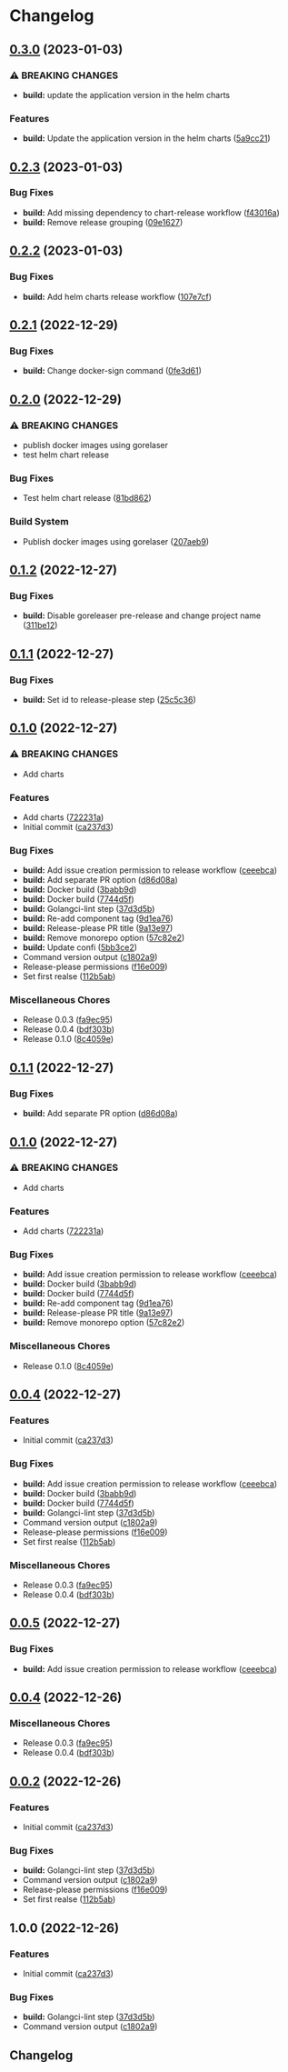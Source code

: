 # Changelog

## [0.3.0](https://github.com/celest-io/go-release-please/compare/v0.2.3...v0.3.0) (2023-01-03)


### ⚠ BREAKING CHANGES

* **build:** update the application version in the helm charts

### Features

* **build:** Update the application version in the helm charts ([5a9cc21](https://github.com/celest-io/go-release-please/commit/5a9cc21516cd2fcfb659ece5e565e0d91aa5f33d))

## [0.2.3](https://github.com/celest-io/go-release-please/compare/v0.2.2...v0.2.3) (2023-01-03)


### Bug Fixes

* **build:** Add missing dependency to chart-release workflow ([f43016a](https://github.com/celest-io/go-release-please/commit/f43016a34ad8b6760b50845c850f72e04453ea0c))
* **build:** Remove release grouping ([09e1627](https://github.com/celest-io/go-release-please/commit/09e16272c0c7bc1694fcf6e747dc76f72b8f9a75))

## [0.2.2](https://github.com/celest-io/go-release-please/compare/v0.2.1...v0.2.2) (2023-01-03)


### Bug Fixes

* **build:** Add helm charts release workflow ([107e7cf](https://github.com/celest-io/go-release-please/commit/107e7cf011e7df8834aac2d02c70fe7c6a867eab))

## [0.2.1](https://github.com/celest-io/go-release-please/compare/v0.2.0...v0.2.1) (2022-12-29)


### Bug Fixes

* **build:** Change docker-sign command ([0fe3d61](https://github.com/celest-io/go-release-please/commit/0fe3d6112fc83a3844328d23c796fe1fb1b55ad5))

## [0.2.0](https://github.com/celest-io/go-release-please/compare/v0.1.2...v0.2.0) (2022-12-29)


### ⚠ BREAKING CHANGES

* publish docker images using gorelaser
* test helm chart release

### Bug Fixes

* Test helm chart release ([81bd862](https://github.com/celest-io/go-release-please/commit/81bd862dc4147aeecacf5d786fa021821502ac04))


### Build System

* Publish docker images using gorelaser ([207aeb9](https://github.com/celest-io/go-release-please/commit/207aeb90731995a70b62f2063368b018c8755f74))

## [0.1.2](https://github.com/celest-io/go-release-please/compare/v0.1.1...v0.1.2) (2022-12-27)


### Bug Fixes

* **build:** Disable goreleaser pre-release and change project name ([311be12](https://github.com/celest-io/go-release-please/commit/311be122bc7c9eee7a0a94a621b243f1a89bad49))

## [0.1.1](https://github.com/celest-io/go-release-please/compare/v0.1.0...v0.1.1) (2022-12-27)


### Bug Fixes

* **build:** Set id to release-please step ([25c5c36](https://github.com/celest-io/go-release-please/commit/25c5c36d7f2d7c94c6d0464fa4621eee00cdbdcc))

## [0.1.0](https://github.com/celest-io/go-release-please/compare/v0.1.1...v0.1.0) (2022-12-27)


### ⚠ BREAKING CHANGES

* Add charts

### Features

* Add charts ([722231a](https://github.com/celest-io/go-release-please/commit/722231a716401220061b270d8383c78ad4f4a5f4))
* Initial commit ([ca237d3](https://github.com/celest-io/go-release-please/commit/ca237d3be6612906897050f361d0c6e919d61358))


### Bug Fixes

* **build:** Add issue creation permission to release workflow ([ceeebca](https://github.com/celest-io/go-release-please/commit/ceeebca9878514ec2c7b83089a2bb5fb9f4d7e5f))
* **build:** Add separate PR option ([d86d08a](https://github.com/celest-io/go-release-please/commit/d86d08aa8878f5618baec6ee2eb015c1c88a6329))
* **build:** Docker build ([3babb9d](https://github.com/celest-io/go-release-please/commit/3babb9dc069b849a5b7d495a230bda6258aaf774))
* **build:** Docker build ([7744d5f](https://github.com/celest-io/go-release-please/commit/7744d5f5ee413f96818d30e24e3c86e5f234fb7c))
* **build:** Golangci-lint step ([37d3d5b](https://github.com/celest-io/go-release-please/commit/37d3d5b0a6eb7e9a53e942859d5435042217e36b))
* **build:** Re-add component tag ([9d1ea76](https://github.com/celest-io/go-release-please/commit/9d1ea766b2a3bf1874e1649447ffe31e24b13b0b))
* **build:** Release-please PR title ([9a13e97](https://github.com/celest-io/go-release-please/commit/9a13e972478f2973c89c5de95000bf50a732b38e))
* **build:** Remove monorepo option ([57c82e2](https://github.com/celest-io/go-release-please/commit/57c82e2742a7709750fb7d814f13006bd9532288))
* **build:** Update confi ([5bb3ce2](https://github.com/celest-io/go-release-please/commit/5bb3ce201dab1a17b76388814e5dcefe675bcc7f))
* Command version output ([c1802a9](https://github.com/celest-io/go-release-please/commit/c1802a9f100257a5fa00947766ce357aeefc7d6c))
* Release-please permissions ([f16e009](https://github.com/celest-io/go-release-please/commit/f16e0094a50bf8bd361435454604796c3841b395))
* Set first realse ([112b5ab](https://github.com/celest-io/go-release-please/commit/112b5ab204cc80cc1649109fa17d9ad9148c5b12))


### Miscellaneous Chores

* Release 0.0.3 ([fa9ec95](https://github.com/celest-io/go-release-please/commit/fa9ec950429099513c7e9fb86dc9ed8ba271d630))
* Release 0.0.4 ([bdf303b](https://github.com/celest-io/go-release-please/commit/bdf303b2f238e5dfb8c39b383f1b87df36261c0d))
* Release 0.1.0 ([8c4059e](https://github.com/celest-io/go-release-please/commit/8c4059e895dd053754435ba583e699bb00f27863))

## [0.1.1](https://github.com/celest-io/go-release-please/compare/go-release-please-v0.1.0...go-release-please-v0.1.1) (2022-12-27)


### Bug Fixes

* **build:** Add separate PR option ([d86d08a](https://github.com/celest-io/go-release-please/commit/d86d08aa8878f5618baec6ee2eb015c1c88a6329))

## [0.1.0](https://github.com/celest-io/go-release-please/compare/go-release-please-v0.0.4...go-release-please-v0.1.0) (2022-12-27)


### ⚠ BREAKING CHANGES

* Add charts

### Features

* Add charts ([722231a](https://github.com/celest-io/go-release-please/commit/722231a716401220061b270d8383c78ad4f4a5f4))


### Bug Fixes

* **build:** Add issue creation permission to release workflow ([ceeebca](https://github.com/celest-io/go-release-please/commit/ceeebca9878514ec2c7b83089a2bb5fb9f4d7e5f))
* **build:** Docker build ([3babb9d](https://github.com/celest-io/go-release-please/commit/3babb9dc069b849a5b7d495a230bda6258aaf774))
* **build:** Docker build ([7744d5f](https://github.com/celest-io/go-release-please/commit/7744d5f5ee413f96818d30e24e3c86e5f234fb7c))
* **build:** Re-add component tag ([9d1ea76](https://github.com/celest-io/go-release-please/commit/9d1ea766b2a3bf1874e1649447ffe31e24b13b0b))
* **build:** Release-please PR title ([9a13e97](https://github.com/celest-io/go-release-please/commit/9a13e972478f2973c89c5de95000bf50a732b38e))
* **build:** Remove monorepo option ([57c82e2](https://github.com/celest-io/go-release-please/commit/57c82e2742a7709750fb7d814f13006bd9532288))


### Miscellaneous Chores

* Release 0.1.0 ([8c4059e](https://github.com/celest-io/go-release-please/commit/8c4059e895dd053754435ba583e699bb00f27863))

## [0.0.4](https://github.com/celest-io/go-release-please/compare/v0.0.5...v0.0.4) (2022-12-27)


### Features

* Initial commit ([ca237d3](https://github.com/celest-io/go-release-please/commit/ca237d3be6612906897050f361d0c6e919d61358))


### Bug Fixes

* **build:** Add issue creation permission to release workflow ([ceeebca](https://github.com/celest-io/go-release-please/commit/ceeebca9878514ec2c7b83089a2bb5fb9f4d7e5f))
* **build:** Docker build ([3babb9d](https://github.com/celest-io/go-release-please/commit/3babb9dc069b849a5b7d495a230bda6258aaf774))
* **build:** Docker build ([7744d5f](https://github.com/celest-io/go-release-please/commit/7744d5f5ee413f96818d30e24e3c86e5f234fb7c))
* **build:** Golangci-lint step ([37d3d5b](https://github.com/celest-io/go-release-please/commit/37d3d5b0a6eb7e9a53e942859d5435042217e36b))
* Command version output ([c1802a9](https://github.com/celest-io/go-release-please/commit/c1802a9f100257a5fa00947766ce357aeefc7d6c))
* Release-please permissions ([f16e009](https://github.com/celest-io/go-release-please/commit/f16e0094a50bf8bd361435454604796c3841b395))
* Set first realse ([112b5ab](https://github.com/celest-io/go-release-please/commit/112b5ab204cc80cc1649109fa17d9ad9148c5b12))


### Miscellaneous Chores

* Release 0.0.3 ([fa9ec95](https://github.com/celest-io/go-release-please/commit/fa9ec950429099513c7e9fb86dc9ed8ba271d630))
* Release 0.0.4 ([bdf303b](https://github.com/celest-io/go-release-please/commit/bdf303b2f238e5dfb8c39b383f1b87df36261c0d))

## [0.0.5](https://github.com/celest-io/go-release-please/compare/go-release-please-v0.0.4...go-release-please-v0.0.5) (2022-12-27)


### Bug Fixes

* **build:** Add issue creation permission to release workflow ([ceeebca](https://github.com/celest-io/go-release-please/commit/ceeebca9878514ec2c7b83089a2bb5fb9f4d7e5f))

## [0.0.4](https://github.com/celest-io/go-release-please/compare/go-release-please-v0.0.2...go-release-please-v0.0.4) (2022-12-26)


### Miscellaneous Chores

* Release 0.0.3 ([fa9ec95](https://github.com/celest-io/go-release-please/commit/fa9ec950429099513c7e9fb86dc9ed8ba271d630))
* Release 0.0.4 ([bdf303b](https://github.com/celest-io/go-release-please/commit/bdf303b2f238e5dfb8c39b383f1b87df36261c0d))

## [0.0.2](https://github.com/celest-io/go-release-please/compare/go-release-please-v0.0.1...go-release-please-v0.0.2) (2022-12-26)


### Features

* Initial commit ([ca237d3](https://github.com/celest-io/go-release-please/commit/ca237d3be6612906897050f361d0c6e919d61358))


### Bug Fixes

* **build:** Golangci-lint step ([37d3d5b](https://github.com/celest-io/go-release-please/commit/37d3d5b0a6eb7e9a53e942859d5435042217e36b))
* Command version output ([c1802a9](https://github.com/celest-io/go-release-please/commit/c1802a9f100257a5fa00947766ce357aeefc7d6c))
* Release-please permissions ([f16e009](https://github.com/celest-io/go-release-please/commit/f16e0094a50bf8bd361435454604796c3841b395))
* Set first realse ([112b5ab](https://github.com/celest-io/go-release-please/commit/112b5ab204cc80cc1649109fa17d9ad9148c5b12))

## 1.0.0 (2022-12-26)


### Features

* Initial commit ([ca237d3](https://github.com/celest-io/go-release-please/commit/ca237d3be6612906897050f361d0c6e919d61358))


### Bug Fixes

* **build:** Golangci-lint step ([37d3d5b](https://github.com/celest-io/go-release-please/commit/37d3d5b0a6eb7e9a53e942859d5435042217e36b))
* Command version output ([c1802a9](https://github.com/celest-io/go-release-please/commit/c1802a9f100257a5fa00947766ce357aeefc7d6c))

## Changelog

